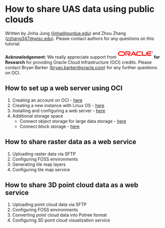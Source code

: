 # How to share UAS data using public clouds 

Written by Jinha Jung (jinha@purdue.edu) and Zhou Zhang (zzhang347@wisc.edu).
Please contact authors for any questions on this tutorial.

**Acknowledgement**: We really appreciate support from **![oracle](figures/oracle.gif) for Research**  for providing Oracle Cloud Infrastructure (OCI) credits. Please contact Bryan Barker (bryan.barker@oracle.com) for any further questions on OCI. 

## How to set up a web server using OCI

1. Creating an account on OCI - [here](https://github.com/gdslab/uas_data_sharing_via_clouds/blob/main/00-oci_configuration/readme.md)
2. Creating a new instance with Linux OS - [here](https://github.com/gdslab/uas_data_sharing_via_clouds/blob/main/00-oci_configuration/create_new_instance.md)
3. Installing and configuring a web server - [here](https://github.com/gdslab/uas_data_sharing_via_clouds/blob/main/01-configuring_web_server/readme.md)
4. Additional storage space
   * Connect object storage for large data storage - [here](https://github.com/gdslab/uas_data_sharing_via_clouds/blob/main/00-oci_configuration/object_storage.md)
   * Connect block storage - [here](https://github.com/gdslab/uas_data_sharing_via_clouds/blob/main/00-oci_configuration/block_volumes.md)

## How to share raster data as a web service

1. Uploading raster data via SFTP
2. Configuring FOSS environments
3. Generating tile map layers
4. Configuring tile map service

## How to share 3D point cloud data as a web service

1. Uploading point cloud data via SFTP
2. Configuring FOSS environments
3. Converting point cloud data into Potree format
4. Configuring 3D point cloud visualization service
